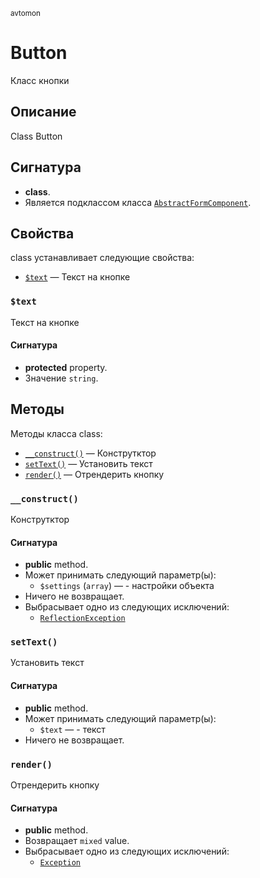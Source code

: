 <small>avtomon</small>

Button
======

Класс кнопки

Описание
-----------

Class Button

Сигнатура
---------

- **class**.
- Является подклассом класса [`AbstractFormComponent`](../avtomon/AbstractFormComponent.md).

Свойства
----------

class устанавливает следующие свойства:

- [`$text`](#$text) &mdash; Текст на кнопке

### `$text` <a name="text"></a>

Текст на кнопке

#### Сигнатура

- **protected** property.
- Значение `string`.

Методы
-------

Методы класса class:

- [`__construct()`](#__construct) &mdash; Конструтктор
- [`setText()`](#setText) &mdash; Установить текст
- [`render()`](#render) &mdash; Отрендерить кнопку

### `__construct()` <a name="__construct"></a>

Конструтктор

#### Сигнатура

- **public** method.
- Может принимать следующий параметр(ы):
    - `$settings` (`array`) &mdash; - настройки объекта
- Ничего не возвращает.
- Выбрасывает одно из следующих исключений:
    - [`ReflectionException`](http://php.net/class.ReflectionException)

### `setText()` <a name="setText"></a>

Установить текст

#### Сигнатура

- **public** method.
- Может принимать следующий параметр(ы):
    - `$text` &mdash; - текст
- Ничего не возвращает.

### `render()` <a name="render"></a>

Отрендерить кнопку

#### Сигнатура

- **public** method.
- Возвращает `mixed` value.
- Выбрасывает одно из следующих исключений:
    - [`Exception`](http://php.net/class.Exception)

